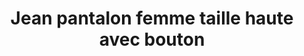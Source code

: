 ---
layout: "product-page"
id: "101"
product_id: "101"
external_product_id: "666703455"
title: "Jean pantalon femme taille haute avec bouton "
description: "Neuf avec étiquette "
size: ""
brand: ""
label: "vinted"
price_numeric: "20.0"
price_numeric_discounted: "20.0"
currency: "€"
user_updated_at_ts: ""
category: "C&A"
isdiscounted: "False"
isnew: "True"
isbestseller: "False"
images: [ "https://images.vinted.net/thumbs/f800/01_021d7_q3a7V2ZSnJgYTGJm3zM5ziVQ.jpeg?1603465574-28cded7b291c3cc836933a754bc53d5f109ba83a" ]
---